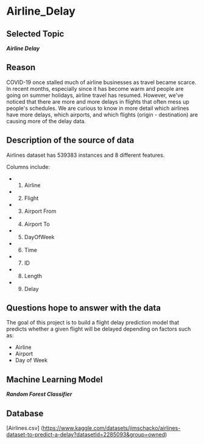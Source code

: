 # Airline_Delay

## Selected Topic

***Airline Delay***

## Reason
COVID-19 once stalled much of airline businesses as travel became scarce. In recent months, especially since it has become warm and people are going on summer holidays, airline travel has resumed. However, we've noticed that there are more and more delays in flights that often mess up people's schedules. We are curious to know in more detail which airlines have more delays, which airports, and which flights (origin - destination) are causing more of the delay data.

## Description of the source of data
Airlines dataset has 539383 instances and 8 different features. 

Columns include: 
- 1. Airline 
- 2. Flight 
- 3. Airport From 
- 4. Airport To 
- 5. DayOfWeek 
- 6. Time
- 7. ID
- 8. Length 
- 9. Delay

## Questions hope to answer with the data
The goal of this project is to build a flight delay prediction model that predicts whether a given flight will be delayed depending on factors such as: 

- Airline
- Airport
- Day of Week 

## Machine Learning Model 

***Random Forest Classifier***

## Database

[Airlines.csv] (https://www.kaggle.com/datasets/jimschacko/airlines-dataset-to-predict-a-delay?datasetId=2285093&group=owned)


